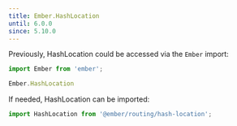 ```yaml
---
title: Ember.HashLocation
until: 6.0.0
since: 5.10.0
---
```



Previously, HashLocation could be accessed via the `Ember` import:
```js
import Ember from 'ember';

Ember.HashLocation
```

If needed, HashLocation can be imported:
```js
import HashLocation from '@ember/routing/hash-location';
```
